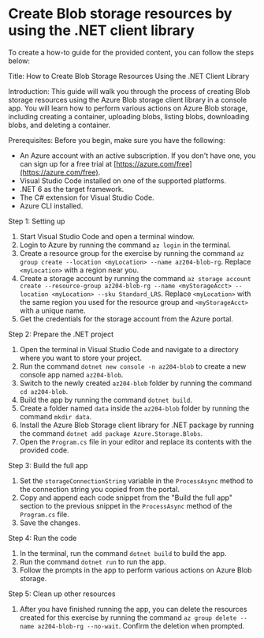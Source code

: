 # Create Blob storage resources by using the .NET client library

To create a how-to guide for the provided content, you can follow the steps below:

Title: How to Create Blob Storage Resources Using the .NET Client Library

Introduction:
This guide will walk you through the process of creating Blob storage resources using the Azure Blob storage client library in a console app. You will learn how to perform various actions on Azure Blob storage, including creating a container, uploading blobs, listing blobs, downloading blobs, and deleting a container.

Prerequisites:
Before you begin, make sure you have the following:

- An Azure account with an active subscription. If you don't have one, you can sign up for a free trial at [https://azure.com/free](https://azure.com/free).
- Visual Studio Code installed on one of the supported platforms.
- .NET 6 as the target framework.
- The C# extension for Visual Studio Code.
- Azure CLI installed.

Step 1: Setting up

1. Start Visual Studio Code and open a terminal window.
2. Login to Azure by running the command `az login` in the terminal.
3. Create a resource group for the exercise by running the command `az group create --location <myLocation> --name az204-blob-rg`. Replace `<myLocation>` with a region near you.
4. Create a storage account by running the command `az storage account create --resource-group az204-blob-rg --name <myStorageAcct> --location <myLocation> --sku Standard_LRS`. Replace `<myLocation>` with the same region you used for the resource group and `<myStorageAcct>` with a unique name.
5. Get the credentials for the storage account from the Azure portal.

Step 2: Prepare the .NET project

1. Open the terminal in Visual Studio Code and navigate to a directory where you want to store your project.
2. Run the command `dotnet new console -n az204-blob` to create a new console app named `az204-blob`.
3. Switch to the newly created `az204-blob` folder by running the command `cd az204-blob`.
4. Build the app by running the command `dotnet build`.
5. Create a folder named `data` inside the `az204-blob` folder by running the command `mkdir data`.
6. Install the Azure Blob Storage client library for .NET package by running the command `dotnet add package Azure.Storage.Blobs`.
7. Open the `Program.cs` file in your editor and replace its contents with the provided code.

Step 3: Build the full app

1. Set the `storageConnectionString` variable in the `ProcessAsync` method to the connection string you copied from the portal.
2. Copy and append each code snippet from the "Build the full app" section to the previous snippet in the `ProcessAsync` method of the `Program.cs` file.
3. Save the changes.

Step 4: Run the code

1. In the terminal, run the command `dotnet build` to build the app.
2. Run the command `dotnet run` to run the app.
3. Follow the prompts in the app to perform various actions on Azure Blob storage.

Step 5: Clean up other resources

1. After you have finished running the app, you can delete the resources created for this exercise by running the command `az group delete --name az204-blob-rg --no-wait`. Confirm the deletion when prompted.


